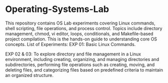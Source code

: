 # Operating-Systems-Lab
This repository contains OS Lab experiments covering Linux commands, shell scripting, file operations, and process control. 
Topics include directory management, chmod, vi editor, loops, conditionals, and Makefile-based project compilation.
This is the hands-on guide to understanding core OS concepts.
List of Experiments:
EXP 01: Basic Linux Commands.

EXP 02 & 03: To explore directory and file management in a Linux environment, including creating, organizing, and managing directories and subdirectories, performing file operations such as creating, moving, and deleting files, and categorizing files based on predefined criteria to maintain an organized structure.

